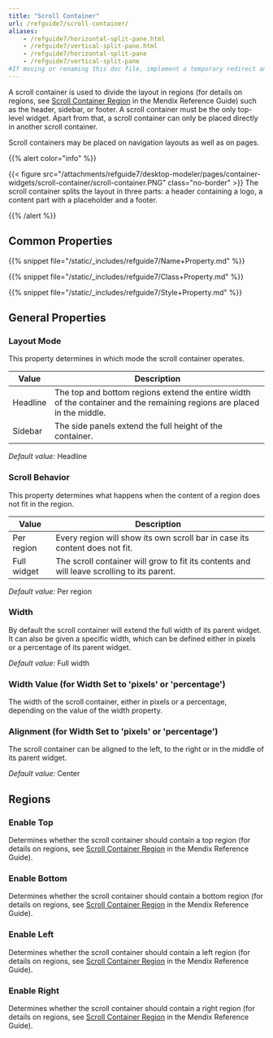 ```yaml
---
title: "Scroll Container"
url: /refguide7/scroll-container/
aliases:
    - /refguide7/horizontal-split-pane.html
    - /refguide7/vertical-split-pane.html
    - /refguide7/horizontal-split-pane
    - /refguide7/vertical-split-pane
#If moving or renaming this doc file, implement a temporary redirect and let the respective team know they should update the URL in the product. See Mapping to Products for more details.
---
```


A scroll container is used to divide the layout in regions (for details on regions, see [Scroll Container Region](/refguide7/scroll-container-region/) in the Mendix Reference Guide) such as the header, sidebar, or footer. A scroll container must be the only top-level widget. Apart from that, a scroll container can only be placed directly in another scroll container.

Scroll containers may be placed on navigation layouts as well as on pages.

{{% alert color="info" %}}

{{< figure src="/attachments/refguide7/desktop-modeler/pages/container-widgets/scroll-container/scroll-container.PNG" class="no-border" >}}
The scroll container splits the layout in three parts: a header containing a logo, a content part with a placeholder and a footer.

{{% /alert %}}

## Common Properties

{{% snippet file="/static/_includes/refguide7/Name+Property.md" %}}

{{% snippet file="/static/_includes/refguide7/Class+Property.md" %}}

{{% snippet file="/static/_includes/refguide7/Style+Property.md" %}}

## General Properties

### Layout Mode

This property determines in which mode the scroll container operates.

| Value | Description |
| --- | --- |
| Headline | The top and bottom regions extend the entire width of the container and the remaining regions are placed in the middle. |
| Sidebar | The side panels extend the full height of the container. |

*Default value:* Headline

### Scroll Behavior

This property determines what happens when the content of a region does not fit in the region.

| Value | Description |
| --- | --- |
| Per region | Every region will show its own scroll bar in case its content does not fit. |
| Full widget | The scroll container will grow to fit its contents and will leave scrolling to its parent. |

*Default value:* Per region

### Width

By default the scroll container will extend the full width of its parent widget. It can also be given a specific width, which can be defined either in pixels or a percentage of its parent widget.

*Default value:* Full width

### Width Value (for Width Set to 'pixels' or 'percentage')

The width of the scroll container, either in pixels or a percentage, depending on the value of the width property.

### Alignment (for Width Set to 'pixels' or 'percentage')

The scroll container can be aligned to the left, to the right or in the middle of its parent widget.

*Default value:* Center

## Regions

### Enable Top

Determines whether the scroll container should contain a top region (for details on regions, see [Scroll Container Region](/refguide7/scroll-container-region/) in the Mendix Reference Guide).

### Enable Bottom

Determines whether the scroll container should contain a bottom region (for details on regions, see [Scroll Container Region](/refguide7/scroll-container-region/) in the Mendix Reference Guide).

### Enable Left

Determines whether the scroll container should contain a left region (for details on regions, see [Scroll Container Region](/refguide7/scroll-container-region/) in the Mendix Reference Guide).

### Enable Right

Determines whether the scroll container should contain a right region (for details on regions, see [Scroll Container Region](/refguide7/scroll-container-region/) in the Mendix Reference Guide).
